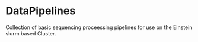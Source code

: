 # DataPipelines

Collection of basic sequencing proceessing pipelines for use on the Einstein slurm based Cluster. 
